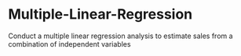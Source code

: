 # Multiple-Linear-Regression
Conduct a multiple linear regression analysis to estimate sales from a combination of independent variables
